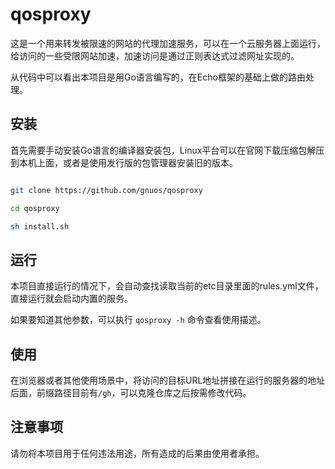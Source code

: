 # qosproxy

这是一个用来转发被限速的网站的代理加速服务，可以在一个云服务器上面运行，给访问的一些受限网站加速，加速访问是通过正则表达式过滤网址实现的。

从代码中可以看出本项目是用Go语言编写的，在Echo框架的基础上做的路由处理。


## 安装

首先需要手动安装Go语言的编译器安装包，Linux平台可以在官网下载压缩包解压到本机上面，或者是使用发行版的包管理器安装旧的版本。

```bash

git clone https://github.com/gnuos/qosproxy

cd qosproxy

sh install.sh
```


## 运行

本项目直接运行的情况下，会自动查找读取当前的etc目录里面的rules.yml文件，直接运行就会启动内置的服务。

如果要知道其他参数，可以执行 `qosproxy -h` 命令查看使用描述。


## 使用

在浏览器或者其他使用场景中，将访问的目标URL地址拼接在运行的服务器的地址后面，前缀路径目前有`/gh`，可以克隆仓库之后按需修改代码。


## 注意事项

请勿将本项目用于任何违法用途，所有造成的后果由使用者承担。


